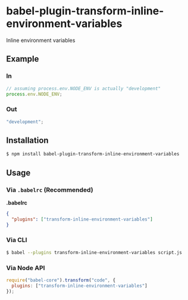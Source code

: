 # babel-plugin-transform-inline-environment-variables

Inline environment variables

## Example

### In

```js
// assuming process.env.NODE_ENV is actually "development"
process.env.NODE_ENV;
```

### Out

```js
"development";
```

## Installation

```sh
$ npm install babel-plugin-transform-inline-environment-variables
```

## Usage

### Via `.babelrc` (Recommended)

**.babelrc**

```json
{
  "plugins": ["transform-inline-environment-variables"]
}
```

### Via CLI

```sh
$ babel --plugins transform-inline-environment-variables script.js
```

### Via Node API

```javascript
require("babel-core").transform("code", {
  plugins: ["transform-inline-environment-variables"]
});
```
